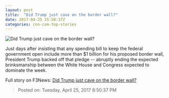 ```yaml
---
layout: post
title:  "Did Trump just cave on the border wall?"
date: 2017-04-25 15:50:37Z
categories: cnn-com-top-stories
---
```


![Did Trump just cave on the border wall?](http://i2.cdn.cnn.com/cnnnext/dam/assets/170424155818-trump-at-carrier-super-tease.jpg)

Just days after insisting that any spending bill to keep the federal government open include more than $1 billion for his proposed border wall, President Trump backed off that pledge -- abruptly ending the expected brinksmanship between the White House and Congress expected to dominate the week.


Full story on F3News: [Did Trump just cave on the border wall?](http://www.f3nws.com/n/DvaZPG)

> Posted on: Tuesday, April 25, 2017 8:50:37 PM
